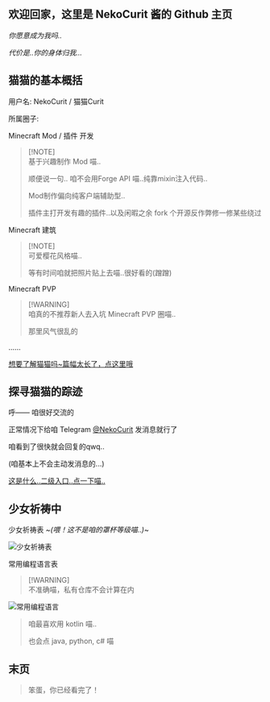 ## 欢迎回家，这里是 NekoCurit 酱的 Github 主页

*你愿意成为我吗..*

*代价是..你的身体归我...*

## 猫猫的基本概括

用户名: NekoCurit / 猫猫Curit

所属圈子:

Minecraft Mod / 插件 开发

> [!NOTE]\
> 基于兴趣制作 Mod 喵..
>
> 顺便说一句.. 咱不会用Forge API 喵..纯靠mixin注入代码..
>
> Mod制作偏向纯客户端辅助型..
>
> 插件主打开发有趣的插件..以及闲暇之余 fork 个开源反作弊修一修某些绕过

Minecraft 建筑

> [!NOTE]\
> 可爱樱花风格喵..
>
> 等有时间咱就把照片贴上去喵..很好看的(蹭蹭)

Minecraft PVP

> [!WARNING]\
> 咱真的不推荐新人去入坑 Minecraft PVP 圈喵..
>
> 那里风气很乱的

......

[想要了解猫猫吗~篇幅太长了，点这里哦](https://github.com/NekoCurit/NekoCurit/blob/main/ABOUT.md)

## 探寻猫猫的踪迹

呼—— 咱很好交流的

正常情况下给咱 Telegram [@NekoCurit](https://t.me/NekoCurit) 发消息就行了

咱看到了很快就会回复的qwq..

(咱基本上不会主动发消息的...)

[这是什么..二级入口..点一下喵..](https://github.com/NekoCurit/NekoCurit/blob/main/CONTANTS.md)

## 少女祈祷中

少女祈祷表 ~*(喂！这不是咱的罩杯等级喵..)*~

![少女祈祷表](https://github-readme-stats.vercel.app/api?username=NekoCurit&show_icons=true&theme=radical)

常用编程语言表

> [!WARNING]\
> 不准确喵，私有仓库不会计算在内

![常用编程语言](https://github-readme-stats.vercel.app/api/top-langs/?username=NekoCurit&layout=compact&theme=radical)

> 咱最喜欢用 kotlin 喵..
>
> 也会点 java, python, c# 喵

## 末页

> 笨蛋，你已经看完了！
